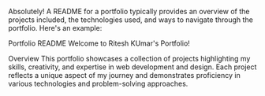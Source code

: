 
Absolutely! A README for a portfolio typically provides an overview of the projects included, the technologies used, and ways to navigate through the portfolio. Here's an example:

Portfolio README
Welcome to Ritesh KUmar's Portfolio!

Overview
This portfolio showcases a collection of projects highlighting my skills, creativity, and expertise in web development and design. Each project reflects a unique aspect of my journey and demonstrates proficiency in various technologies and problem-solving approaches.

